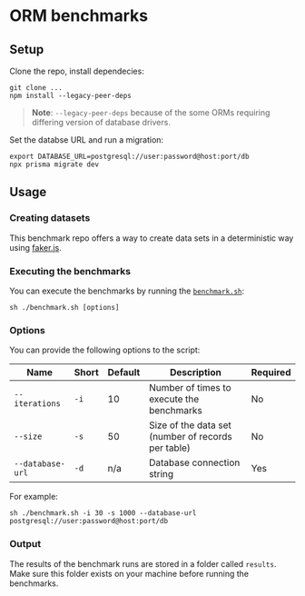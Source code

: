 # ORM benchmarks

## Setup

Clone the repo, install dependecies:

```
git clone ...
npm install --legacy-peer-deps
```

> **Note**: `--legacy-peer-deps` because of the some ORMs requiring differing version of database drivers.

Set the databse URL and run a migration:

```
export DATABASE_URL=postgresql://user:password@host:port/db
npx prisma migrate dev
```

## Usage

### Creating datasets

This benchmark repo offers a way to create data sets in a deterministic way using [faker.js]().

### Executing the benchmarks


You can execute the benchmarks by running the [`benchmark.sh`](./benchmark.sh):

```
sh ./benchmark.sh [options]
```

### Options

You can provide the following options to the script:

| Name             | Short | Default | Description                                        | Required |
| ---------------- | ----- | ------- | -------------------------------------------------- | -------- |
| `--iterations`   | `-i`  | 10      | Number of times to execute the benchmarks          | No       |
| `--size`         | `-s`  | 50      | Size of the data set (number of records per table) | No       |
| `--database-url` | `-d`  | n/a     | Database connection string                         | Yes      |

For example:

```
sh ./benchmark.sh -i 30 -s 1000 --database-url postgresql://user:password@host:port/db
```

### Output

The results of the benchmark runs are stored in a folder called `results`. Make sure this folder exists on your machine before running the benchmarks.
